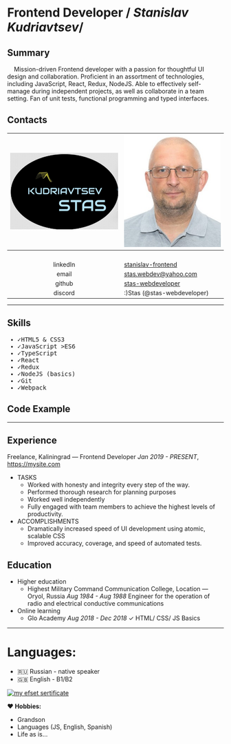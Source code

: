 # Frontend Developer / *Stanislav Kudriavtsev*/
##  Summary
&nbsp;&nbsp;&nbsp;&nbsp;Mission-driven Frontend developer with a passion for thoughtful UI design and collaboration.
Proficient in an assortment of technologies, including JavaScript, React, Redux,  NodeJS. Able to effectively self-manage during independent projects, as well as collaborate in a team setting.
Fan of unit tests, functional programming and typed interfaces.
##  Contacts

| ![my Logo](assets/Logo_450.jpg "My Logo") | ![my Face](assets/MyFace_cr_280.jpg "I Am formal")           |
| :-----------------: | :-------------------------------------------------------------------- |
| <img width=300>     | <img width=280>                                                       |
|  linkedIn |	[stanislav-frontend](https://www.linkedin.com/in/stanislav-frontend/) |
|  email     |	stas.webdev@yahoo.com                                                 |
|  github    |	[stas-webdeveloper](https://github.com/stas-webdeveloper)             |
|  discord  |	:)Stas (@stas-webdeveloper)                                           |


-----
## Skills

<samp>

   * ✓HTML5 & CSS3
   * ✓JavaScript >ES6
   * ✓TypeScript
   * ✓React
   * ✓Redux
   * ✓NodeJS (basics)
   * ✓Git
   * ✓Webpack  

</samp>

## Code Example
-----
## Experience

Freelance, Kaliningrad — Frontend Developer
*Jan  2019 - PRESENT*, https://mysite.com
* TASKS
    * Worked with honesty and integrity every step of the way.
    * Performed thorough research for planning purposes
    * Worked well independently
    * Fully engaged with team members to achieve the highest levels of productivity.
* ACCOMPLISHMENTS
    * Dramatically increased speed of UI development using atomic, scalable CSS
    * Improved accuracy, coverage, and speed of automated tests.

## Education
* Higher education
  * Highest Military Command Communication College, Location — Oryol, Russia
  *Aug 1984 - Aug 1988*
  Engineer for the operation of radio and electrical conductive communications
* Online learning
  * Glo Academy
  *Aug 2018 - Dec 2018*
  ✓ HTML/ CSS/ JS Basics
-----
# Languages:

   * :ru: Russian - native speaker
   * :uk: English - B1/B2  


  [<img width=200 alt="my efset sertificate" src="assets/The official EF SET Certificate™ _ Stanislav Kudriavtsev.jpg" />][efset]


**:heart: Hobbies:**
  * Grandson
  * Languages (JS, English, Spanish)
  * Life as is...


[efset]:https://www.efset.org/cert/JS2U4M
